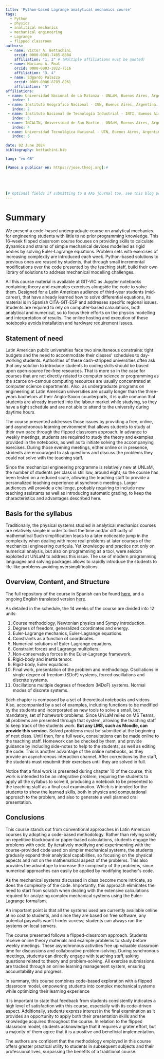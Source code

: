 ```yaml
---
title: 'Python-based Lagrange analytical mechanics course'
tags:
  - Python
  - physics
  - analitical mechanics
  - mechanical engineering
  - Lagrange
  - flipped classroom
authors:
  - name: Víctor A. Bettachini
	orcid: 0000-0001-7485-8884
    affiliation: "1, 2" # (Multiple affiliations must be quoted)
  - name: Mariano A. Real
    orcid: 0000-0003-3022-7516
    affiliation: "3, 4"
  - name: Edgardo Palazzo
    orcid: 0009-0006-8783-8261
    affiliation: "5"
affiliations:
 - name: Universidad Nacional de La Matanza - UNLaM, Buenos Aires, Argentina.
   index: 1
 - name: Instituto Geográfico Nacional - IGN, Buenos Aires, Argentina.
   index: 2
 - name: Instituto Nacional de Tecnología Industrial - INTI, Buenos Aires, Argentina.
   index: 3
 - name: INCALIN, Universidad de San Martín - UNSaM, Buenos Aires, Argentina.
   index: 4
 - name: Universidad Tecnológica Nacional - UTN, Buenos Aires, Argentina.
   index: 5
 
date: 02 June 2024
bibliography: bettachini.bib

lang: "en-GB"

[Vamos a publicar en: https://jose.theoj.org]:#  





[# Optional fields if submitting to a AAS journal too, see this blog post:# https://blog.joss.theoj.org/2018/12/a-new-collaboration-with-aas-publishing aas-doi: 10.3847/xxxxx <- update this with the DOI from AAS once you know it. aas-journal: Astrophysical Journal <- The name of the AAS journal.]:#
---
```



<!--  Notas sobre modificaciones y cambios realizados
1. single-degree, single degree: ver nota de estilo de PR. También libro Fasano. Lo usaría como "single degree".
2. "constraint forces", en Fasano, et al aparece como "constraint reaction" y luego lo llaman fuerza (p. 77)
-->


# Summary

We present a code-based undergraduate course on analytical mechanics for engineering students with little to no prior programming knowledge.
This 16-week flipped classroom course focuses on providing skills to calculate dynamics and strains of simple mechanical devices modelled as rigid bodies by solving Euler-Lagrange equations.
Problem sets with exercises of increasing complexity are introduced each week.
Python-based solutions to previous ones are reused by students, that through small incremental modifications over the code presented by the teaching staff, build their own library of solutions to address mechanical modelling challenges.

All this course material is available at GIT-VIC as Jupyter notebooks containing theory and examples exercises alongside the code to solve them.
Designed for a Latin American audience of third-year students (mid-career), that have already learned how to solve differential equations, its material is in Spanish CITA-GIT-ESP and addresses specific regional issues.
Students are required to rely on computer-based calculations, both analytical and numerical, so to focus their efforts on the physics modelling and interpretation of results.
The online hosting and execution of these notebooks avoids installation and hardware requirement issues.


## Statement of need
Latin American public universities face two simultaneous constrains: tight budgets and the need to accommodate their classes' schedules to day-working students.
Authorities of these cash-stripped universities often ask that any solution to introduce students to coding skills should be based upon open-source fee-free resources.
That is more so in the case for courses that are not directly related to computer science or programming as the scarce on-campus computing resources are usually concentrated at computer science departments.
Also, as undergraduate programs on engineering at Latin American universities are usually longer than the three-years bachelors at their Anglo-Saxon counterparts, it is quite common that students are already inserted into the labour market while studying, so they have a tight schedule and are not able to attend to the university during daytime hours. 
<!--
It is worth mentioning that this course is tought at University of La Matanza (UNLaM), located at the outskirts of Buenos Aires that attracts working students who have a day job and take classes courses mostly at night shifts.
-->

<!--
There are deep differences between engineering syllabus to the ones at anglo-saxon counterparts, as undergraduate engineering courses are usually six-years long.
-->
<!--
UNAM, México, 10 semestres
https://www.ingenieria.unam.mx/programas_academicos/licenciatura/mecanica_plan2023.php
-->
<!--
Unicamp, Brasil, 10 semestres
https://www.dac.unicamp.br/sistemas/catalogos/grad/catalogo2023/cursos/10g/sugestao.html
-->

The course presented addresses those issues by providing a free, online, and asynchronous learning environment that allows students to study at their own pace through the flipped classroom approach.
In advance to weekly meetings, students are required to study the theory and examples provided in the notebooks, as well as to initiate solving the accompanying exercises.
During those evening meetings, either online or in presence, students are encouraged to ask questions and discuss the problems they could not solve with the teaching staff.

Since the mechanical engineering programme is relatively new at UNLaM, the number of students per class is still low, around eight, so the course has been tested on a reduced scale, allowing the teaching staff to provide a personalized teaching experience at synchronic meetings.
Larger audiences will provide a challenge, probably requiring to include new teaching assistants as well as introducing automatic grading, to keep the characteristics and advantages described here.


## Basis for the syllabus
Traditionally, the physical systems studied in analytical mechanics courses are relatively simple in order to limit the time and/or difficulty of mathematical
Such simplification leads to a later noticeable jump in the complexity when dealing with more real problems at later courses of the mechanical engineering curricula. 
Yet knowledge and practice not only on numerical analysis, but also on programming as a tool, were seldom exploited at UNLaM to address this issue. 
The use of modern programming languages and solving packages allows to rapidly introduce the students to life-like problems avoiding oversimplifications.


## Overview, Content, and Structure
The full repository of the course in Spanish can be found [here](https://github.com/bettachini/MecanicaAnaliticaComputacional), and a ongoing English translated version [here](https://github.com/unlam/ComputationalAnalyticalMechanics).

As detailed in the schedule, the 14 weeks of the course are divided into 12 units:
1. Course methodology, Newtonian physics and Sympy introduction.
2. Degrees of freedom, generalized coordinates and energy.
3. Euler-Lagrange mechanics, Euler-Lagrange equations.
4. Constraints as a function of coordinates.
5. Numerical solutions of Euler-Lagrange equations.
6. Constraint forces and Lagrange multipliers.
7. Non-conservative forces in the Euler-Lagrange framework.
8. Rigid-body and inertia tensor.
9. Rigid-body, Euler equations.
10. Final work, presentation of the problem and methodology. Oscillations in single degree of freedom (SDoF) systems, forced oscillations and discrete systems.
12. Oscillations multiple degrees of freedom (MDoF) systems. Normal modes of discrete systems.

Each chapter is composed by a set of theoretical notebooks and videos. 
Also, accompanied by a set of examples, including functions to be modified by the students and incorporated as new tools to solve a small, but mandatory, set of homework problems.
Since UNLaM relies on MS Teams, all problems are presented through that system, allowing the teaching staff to keep track of the students work.
__But any LMS, such as Moodle, can provide this service.__
Solved problems must be submitted at the beginning of next class.
Until then, for a full week, consultations can be made online to the teaching staff.
Homework can be checked by them, and provide guidance by including side-notes to help to the students, as well as editing the code.
This is another advantage of the online notebooks, as they provide an asynchronous interaction channel.
After corrections by the staff, the students must resubmit their exercises until they are solved in full. 


Notice that a final work is presented during chapter 10 of the course, this work is intended to be an integrative problem, requiring the students to apply all the syllabus to solve it, producing a notebook to be presented to the teaching staff as a final oral examination. 
Which is intended for the students to show the learned skills, both in physics and computational approach to the problem, and also to generate a well planned oral presentation.


## Conclusions
<!--
This course differs from conventional ones by being:
- Code-based:
  1. Avoids the repetitive nature of blackboard or paper based calculations. 
  1. By iteratively modifying previously tested code (initially designed for simpler mechanical systems), students expand their analytical capabilities.
  1. The complexity of the code evolves alongside the mechanical system’s intricacies introduced each class.
  1. This approach eliminates the need to _start from scratch_ when dealing with the extensive calculations required for analyzing complex mechanical systems using the Euler-Lagrange formalism.
  1. All systems used are currently available online on a non-cost basis, from the student point of view. Being based on free software, if any of them is later placed behind a paywall, it would be simple to run them from on the premise servers.
- Following a flipped classroom approach
  1. Students are provided with online theory and example problems to study before weekly meetings. These asynchronous activities save classroom time for discussions and problem-solving.
  1. During synchronic meetings they can rise to teachers any questions related to theory or problem-solving, so they can finish their exercise sets.
  1. All exercises are turned-in for evaluation. Compliance is tracked with an online learning management system. 
-->    

This course stands out from conventional approaches in Latin American courses by adopting a code-based methodology.
Rather than relying solely on repetitive blackboard or paper-based calculations, students engage the problems with code.
By iteratively modifying and experimenting with the course-provided code used on simpler mechanical systems, the students gradually expand their analytical capabilities, so focusing on the physical aspects and not on the mathematical aspect of the problems.
This also provides the advantage to increase the complexity of the problems, since numerical approaches can easily be applied by modifying teacher's code.

As the mechanical systems discussed in class become more intricate, so does the complexity of the code. Importantly, this approach eliminates the need to start from scratch when dealing with the extensive calculations required for analyzing complex mechanical systems using the Euler-Lagrange formalism. 

An important point is that all the systems used are currently available online at no cost to students, and since they are based on free software, any potential paywalls won’t hinder access; students can always run the systems on local servers.

The course presented follows a flipped-classroom approach. Students receive online theory materials and example problems to study before weekly meetings. These asynchronous activities free up valuable classroom time for discussions and collaborative problem-solving. During synchronous meetings, students can directly engage with teaching staff, asking questions related to theory and problem-solving. All exercise submissions are tracked through an online learning management system, ensuring accountability and progress.

In summary, this course combines code-based exploration with a flipped classroom model, empowering students into complex mechanical systems while optimizing their learning experience
	
It is important to state that feedback from students consistently indicates a high level of satisfaction with this course, especially with its code-driven aspect.
Additionally, students express interest in the final examination as it provides an opportunity to apply both their presentation skills and the knowledge acquired throughout the course.
In relation to the flipped classroom model, students acknowledge that it requires a grater effort, but a majority of them agree that it is a positive and beneficial implementation.

The authors are confident that the methodology employed in this course offers greater practical utility to students in subsequent subjects and their professional lives, surpassing the benefits of a traditional course.

<!--
Citations to entries in paper.bib should be in
[rMarkdown](http://rmarkdown.rstudio.com/authoring_bibliographies_and_citations.html)
format.

For a quick reference, the following citation commands can be used:
- `@author:2001`  ->  "Author et al. (2001)"
- `[@author:2001]` -> "(Author et al., 2001)"
- `[@author1:2001; @author2:2001]` -> "(Author1 et al., 2001; Author2 et al., 2002)"

# Figures

Figures can be included like this: ![Example figure.](figure.png)

# Acknowledgements

We acknowledge contributions from Brigitta Sipocz, Syrtis Major, and Semyeong
Oh, and support from Kathryn Johnston during the genesis of this project.

# References
>
